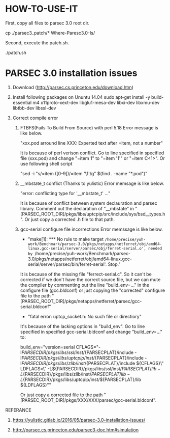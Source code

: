 # HOW-TO-USE-IT

First, copy all files to parsec 3.0 root dir.

cp ./parsec3_patch/* Where-Paresc3.0-Is/

Second, execute the patch.sh.

./patch.sh


# PARSEC 3.0 installation issues

1. Download
    (http://parsec.cs.princeton.edu/download.htm)

2. Install following packages on Ununtu 14.04
    sudo apt-get install -y build-essential m4 x11proto-xext-dev libglu1-mesa-dev libxi-dev libxmu-dev libtbb-dev libssl-dev

3. Correct compile error
    1) FTBFS(Fails To Build From Source) with perl 5.18
        Error message is like below.

        "xxx.pod arround line XXX: Experted text after =item, not a number"

        It is because of perl verison conflict. Go to line specified in specified file (xxx.pod) and change "=item 1" to "=item '1'" or "=item C<1>". Or use following shell script

        "sed -i "s/=item \([0-9]\)/=item '\1'/g" $(find . -name "*.pod")"

    2) __mbstate_t conflict (Thanks to yulistic)
        Error memsage is like below.

        "error: conflicting type for '__mbstate_t' ..."

        It is because of conflict between system declauration and parsec library. Comment out the declaration of "__mbstate" in "[PARSEC_ROOT_DIR]/pkgs/libs/uptcpip/src/include/sys/bsd__types.h". Or just copy a corrected .h file to that path.

    3) gcc-serial configure file incorrections
        Error memssage is like below.

        - "make[1]: *** No rule to make target `/home/precise/yuh-work/Benchmark/parsec-3.0/pkgs/netapps/netferret/obj/amd64-linux.gcc-serial/server/parsec/obj/ferret-serial.o', needed by `/home/precise/yuh-work/Benchmark/parsec-3.0/pkgs/netapps/netferret/obj/amd64-linux.gcc-serial/server/parsec/bin/ferret-serial'.  Stop."

        It is because of the missing file "ferrect-serial.c". So it can't be corrected if we don't have the correct source file, but we can mute the compiler by commenting out the line "build_env=..." in the configure file (gcc.bldconf) or just copying the "corrected" configure file to the path "[PARSEC_ROOT_DIR]/pkgs/netapps/netferret/parsec/gcc-serial.bldconf"

        - "fatal error: uptcp_socket.h: No such file or directiory"

        It's because of the lacking options in "build_env". Go to line specified in specified gcc-serial.bldconf and change "build_env=..." to:

        build_env="version=serial CFLAGS=\"-I${PARSECDIR}/pkgs/libs/ssl/inst/${PARSECPLAT}/include -I${PARSECDIR}/pkgs/libs/uptcpip/inst/${PARSECPLAT}/include -I${PARSECDIR}/pkgs/libs/zlib/inst/${PARSECPLAT}/include ${CFLAGS}\" LDFLAGS=\" -L${PARSECDIR}/pkgs/libs/ssl/inst/${PARSECPLAT}/lib -L${PARSECDIR}/pkgs/libs/zlib/inst/${PARSECPLAT}/lib -L${PARSECDIR}/pkgs/libs/uptcpip/inst/${PARSECPLAT}/lib ${LDFLAGS}\""

        Or just copy a corrected file to the path "[PARSEC_ROOT_DIR]/pkgs/XXX/XXX/parsec/gcc-serial.bldconf".

REFERANCE

1. https://yulistic.gitlab.io/2016/05/parsec-3.0-installation-issues/

2. http://parsec.cs.princeton.edu/parsec3-doc.htm#simulation        
        
        
        
        
